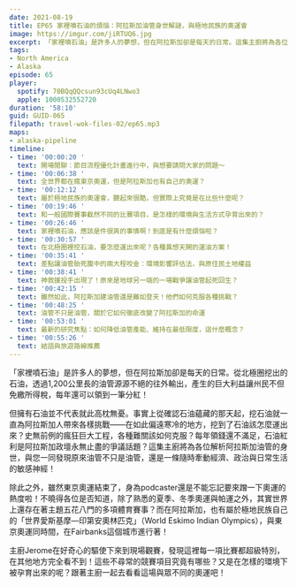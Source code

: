 ```yaml
---
date: 2021-08-19
title: EP65 家裡噴石油的煩惱：阿拉斯加油管身世解謎，與極地民族的奧運會
image: https://imgur.com/jiRTUQ6.jpg
excerpt: 「家裡噴石油」是許多人的夢想，但在阿拉斯加卻是每天的日常。這集主廚將為各位解析阿拉斯加油管的身世，與您一同發現原來油管不只是油管，還是一條隨時牽動經濟、政治與日常生活的敏感神經！之外，雖然東京奧運結束了，阿拉斯加還有屬於極地民族的「世界愛斯基摩—印第安奧林匹克」，它有著哪些競賽項目？又是在怎樣的環境下被孕育出來的呢？跟著主廚一起去看看吧！
tags:
- North America
- Alaska
episode: 65
player:
  spotify: 70BQqQQcsun93cUq4LNwo3
  apple: 1000532552720
duration: '58:10'
guid: GUID-065
filepath: travel-wok-files-02/ep65.mp3
maps:
- alaska-pipeline
timeline:
- time: '00:00:20 '
  text: 開場閒聊：節目流程優化計畫進行中，與想要請問大家的問題～
- time: '00:06:38 '
  text: 全世界都在瘋東京奧運，但是阿拉斯加也有自己的奧運？
- time: '00:12:12 '
  text: 屬於極地民族的奧運會，聽起來很酷，但實際上究竟是在比些什麼呢？
- time: '00:19:46 '
  text: 和一般國際賽事截然不同的比賽項目，是怎樣的環境與生活方式孕育出來的？
- time: '00:26:46 '
  text: 家裡噴石油，應該是件很爽的事情啊！到底是有什麼煩惱啦？
- time: '00:30:57 '
  text: 在北極圈裡挖石油，要怎麼運出來呢？各種異想天開的運油方案！
- time: '00:35:41 '
  text: 差點讓油管胎死腹中的兩大程咬金：環境影響評估法，與原住民土地權益
- time: '00:38:41 '
  text: 神救援投手出現了！原來是地球另一端的一場戰爭讓油管起死回生？
- time: '00:42:15 '
  text: 雖然如此，阿拉斯加建油管還是難如登天！他們如何克服各種挑戰？
- time: '00:48:25 '
  text: 油管不只是油管，關於它如何徹底改變了阿拉斯加的命運
- time: '00:53:01 '
  text: 最新的研究焦點：如何降低油管產能、維持在最低限度，這什麼概念？
- time: '00:55:26 '
  text: 結語與旅遊路線推薦
---
```


「家裡噴石油」是許多人的夢想，但在阿拉斯加卻是每天的日常。從北極圈挖出的石油，透過1,200公里長的油管源源不絕的往外輸出，產生的巨大利益讓州民不但免繳所得稅，每年還可以領到一筆分紅！

但擁有石油並不代表就此高枕無憂。事實上從確認石油蘊藏的那天起，挖石油就一直為阿拉斯加人帶來各樣挑戰——在如此偏遠寒冷的地方，挖到了石油該怎麼運出來？史無前例的瘋狂巨大工程，各種難關該如何克服？每年領錢還不滿足，石油紅利是阿拉斯加政壇永無止盡的爭議話題？這集主廚將為各位解析阿拉斯加油管的身世，與您一同發現原來油管不只是油管，還是一條隨時牽動經濟、政治與日常生活的敏感神經！

除此之外，雖然東京奧運結束了，身為podcaster還是不能忘記要來蹭一下奧運的熱度啦！不曉得各位是否知道，除了熟悉的夏季、冬季奧運與帕運之外，其實世界上還存在著主題五花八門的多項體育賽事？而在阿拉斯加，也有屬於極地民族自己的「世界愛斯基摩—印第安奧林匹克」（World Eskimo Indian Olympics），與東京奧運同時間，在Fairbanks這個城市進行著！

主廚Jerome在好奇心的驅使下來到現場觀賽，發現這裡每一項比賽都超級特別，在其他地方完全看不到！這些不尋常的競賽項目究竟有哪些？又是在怎樣的環境下被孕育出來的呢？跟著主廚一起去看看這場與眾不同的奧運吧！

